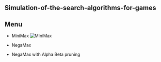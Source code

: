 ## Simulation-of-the-search-algorithms-for-games
## Menu
 - MiniMax
![MiniMax](https://github.com/SARAH-HADDAD/Simulation-of-the-search-algorithms-for-games/blob/30c4eefab2caf237130f6cfd9619790ccb32a987/images/MAX.png)

 - NegaMax
 - NegaMax with Alpha Beta pruning
